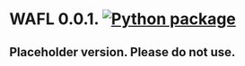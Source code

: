 # WAFL 0.0.1. [![Python package](https://github.com/fractalego/wafl/actions/workflows/python-package.yml/badge.svg)](https://github.com/fractalego/wafl/actions/workflows/python-package.yml)
## Placeholder version. Please do not use.